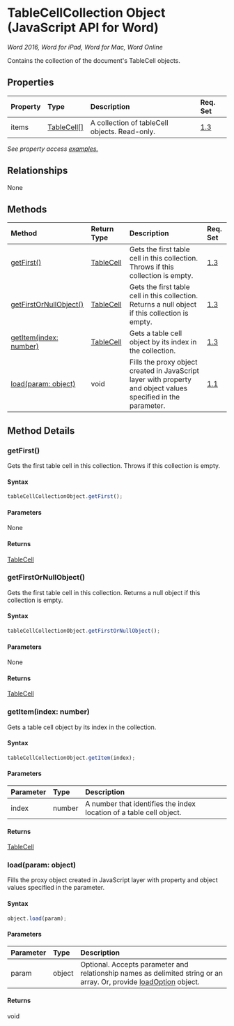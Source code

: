 # TableCellCollection Object (JavaScript API for Word)

_Word 2016, Word for iPad, Word for Mac, Word Online_

Contains the collection of the document's TableCell objects.

## Properties

| Property	   | Type	|Description| Req. Set|
|:---------------|:--------|:----------|:----|
|items|[TableCell[]](tablecell.md)|A collection of tableCell objects. Read-only.|[1.3](../requirement-sets/word-api-requirement-sets.md)|

_See property access [examples.](#property-access-examples)_

## Relationships
None


## Methods

| Method		   | Return Type	|Description| Req. Set|
|:---------------|:--------|:----------|:----|
|[getFirst()](#getfirst)|[TableCell](tablecell.md)|Gets the first table cell in this collection. Throws if this collection is empty.|[1.3](../requirement-sets/word-api-requirement-sets.md)|
|[getFirstOrNullObject()](#getfirstornullobject)|[TableCell](tablecell.md)|Gets the first table cell in this collection. Returns a null object if this collection is empty.|[1.3](../requirement-sets/word-api-requirement-sets.md)|
|[getItem(index: number)](#getitemindex-number)|[TableCell](tablecell.md)|Gets a table cell object by its index in the collection.|[1.3](../requirement-sets/word-api-requirement-sets.md)|
|[load(param: object)](#loadparam-object)|void|Fills the proxy object created in JavaScript layer with property and object values specified in the parameter.|[1.1](../requirement-sets/word-api-requirement-sets.md)|

## Method Details


### getFirst()
Gets the first table cell in this collection. Throws if this collection is empty.

#### Syntax
```js
tableCellCollectionObject.getFirst();
```

#### Parameters
None

#### Returns
[TableCell](tablecell.md)

### getFirstOrNullObject()
Gets the first table cell in this collection. Returns a null object if this collection is empty.

#### Syntax
```js
tableCellCollectionObject.getFirstOrNullObject();
```

#### Parameters
None

#### Returns
[TableCell](tablecell.md)

### getItem(index: number)
Gets a table cell object by its index in the collection.

#### Syntax
```js
tableCellCollectionObject.getItem(index);
```

#### Parameters
| Parameter	   | Type	|Description|
|:---------------|:--------|:----------|
|index|number|A number that identifies the index location of a table cell object.|

#### Returns
[TableCell](tablecell.md)

### load(param: object)
Fills the proxy object created in JavaScript layer with property and object values specified in the parameter.

#### Syntax
```js
object.load(param);
```

#### Parameters
| Parameter	   | Type	|Description|
|:---------------|:--------|:----------|
|param|object|Optional. Accepts parameter and relationship names as delimited string or an array. Or, provide [loadOption](loadoption.md) object.|

#### Returns
void
